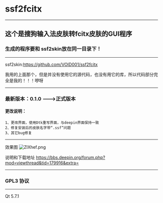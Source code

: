 # ssf2fcitx

---

## 这个是搜狗输入法皮肤转fcitx皮肤的GUI程序

### 生成的程序要和 ssf2skin放在同一目录下！

---
ssf2skin:https://github.com/VOID001/ssf2fcitx

我用的上面那个，但是并没有使用它的源代码，也没有用它的库，所以代码部分完全是我的！！！咿呀

---

### 最新版本：0.1.0  --->正式版本
    
####   更改说明：
    1、更改界面，使用Dtk重写界面，与deepin界面保持一致
    2、修复安装后的皮肤名字带“.ssf”问题
    3、其它bug修复
    
---
效果图
![ZlXhef.png](https://s2.ax1x.com/2019/06/30/ZlXhef.png)


说明和下载地址
https://bbs.deepin.org/forum.php?mod=viewthread&tid=179916&extra=

---

### GPL3 协议

---
Qt 5.7.1
